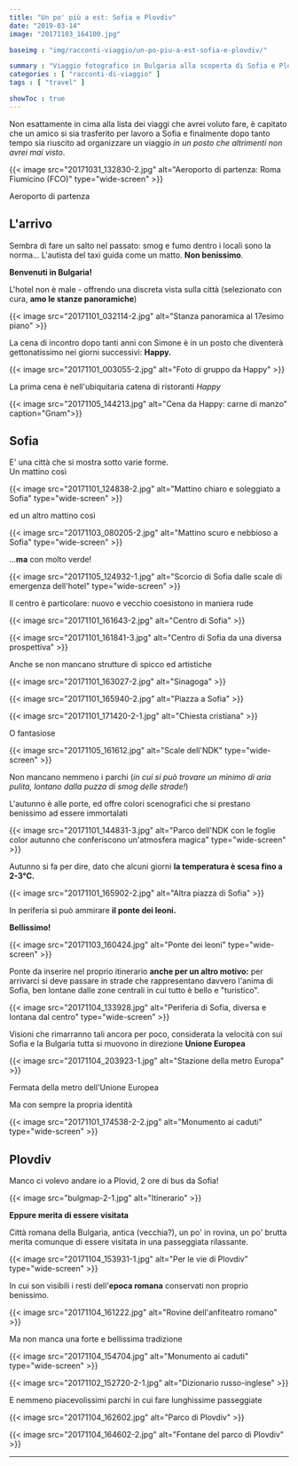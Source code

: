```yaml
---
title: "Un po' più a est: Sofia e Plovdiv"
date: "2019-03-14"
image: "20171103_164100.jpg"

baseimg : "img/racconti-viaggio/un-po-piu-a-est-sofia-e-plovdiv/"

summary : "Viaggio fotografico in Bulgaria alla scoperta di Sofia e Plovdiv. Venite a scoprire con noi  gli angoli nascosti di una città non esattamente turistica!"
categories : [ "racconti-di-viaggio" ]
tags : [ "travel" ]

showToc : true
---
```


Non esattamente in cima alla lista dei viaggi che avrei voluto fare, è capitato che un amico si sia trasferito per lavoro a Sofia e finalmente dopo tanto tempo sia riuscito ad organizzare un viaggio _in un posto che altrimenti non avrei mai visto_.

{{< image src="20171031_132830-2.jpg" alt="Aeroporto di partenza: Roma Fiumicino (FCO)" type="wide-screen" >}}

Aeroporto di partenza

## L'arrivo

Sembra di fare un salto nel passato: smog e fumo dentro i locali sono la norma… L'autista del taxi guida come un matto. **Non benissimo**.

**Benvenuti in Bulgaria!**

L'hotel non è male - offrendo una discreta vista sulla città (selezionato con cura, **amo le stanze panoramiche**)

{{< image src="20171101_032114-2.jpg" alt="Stanza panoramica al 17esimo piano" >}}

La cena di incontro dopo tanti anni con Simone è in un posto che diventerà gettonatissimo nei giorni successivi: **Happy.**

{{< image src="20171101_003055-2.jpg" alt="Foto di gruppo da Happy" >}}

La prima cena è nell'ubiquitaria catena di ristoranti _Happy_

{{< image src="20171105_144213.jpg" alt="Cena da Happy: carne di manzo" caption="Gnam">}}

## Sofia

E' una città che si mostra sotto varie forme.  
Un mattino così

{{< image src="20171101_124838-2.jpg" alt="Mattino chiaro e soleggiato a Sofia" type="wide-screen" >}}

ed un altro mattino così

{{< image src="20171103_080205-2.jpg" alt="Mattino scuro e nebbioso a Sofia" type="wide-screen" >}}

…**ma** con molto verde!

{{< image src="20171105_124932-1.jpg" alt="Scorcio di Sofia dalle scale di emergenza dell'hotel" type="wide-screen" >}}

Il centro è particolare: nuovo e vecchio coesistono in maniera rude

{{< image src="20171101_161643-2.jpg" alt="Centro di Sofia" >}}

{{< image src="20171101_161841-3.jpg" alt="Centro di Sofia da una diversa prospettiva" >}}

Anche se non mancano strutture di spicco ed artistiche

{{< image src="20171101_163027-2.jpg" alt="Sinagoga" >}}

{{< image src="20171101_165940-2.jpg" alt="Piazza a Sofia" >}}

{{< image src="20171101_171420-2-1.jpg" alt="Chiesta cristiana" >}}

O fantasiose

{{< image src="20171105_161612.jpg" alt="Scale dell'NDK" type="wide-screen" >}}

Non mancano nemmeno i parchi (_in cui si può trovare un minimo di aria pulita, lontano dalla puzza di smog delle strade!_)

L'autunno è alle porte, ed offre colori scenografici che si prestano benissimo ad essere immortalati

{{< image src="20171101_144831-3.jpg" alt="Parco dell'NDK con le foglie color autunno che conferiscono un'atmosfera magica" type="wide-screen" >}}

Autunno si fa per dire, dato che alcuni giorni **la temperatura è scesa fino a 2-3°C.**

{{< image src="20171101_165902-2.jpg" alt="Altra piazza di Sofia" >}}

In periferia si può ammirare **il ponte dei leoni.**

**Bellissimo!**

{{< image src="20171103_160424.jpg" alt="Ponte dei leoni" type="wide-screen" >}}

Ponte da inserire nel proprio itinerario **anche per un altro motivo:** per arrivarci si deve passare in strade che rappresentano davvero l'anima di Sofia, ben lontane dalle zone centrali in cui tutto è bello e "turistico".

{{< image src="20171104_133928.jpg" alt="Periferia di Sofia, diversa e lontana dal centro" type="wide-screen" >}}

Visioni che rimarranno tali ancora per poco, considerata la velocità con sui Sofia e la Bulgaria tutta si muovono in direzione **Unione Europea**

{{< image src="20171104_203923-1.jpg" alt="Stazione della metro Europa" >}}

Fermata della metro dell'Unione Europea

Ma con sempre la propria identità

{{< image src="20171101_174538-2-2.jpg" alt="Monumento ai caduti" type="wide-screen" >}}

## Plovdiv

Manco ci volevo andare io a Plovid, 2 ore di bus da Sofia!

{{< image src="bulgmap-2-1.jpg" alt="Itinerario" >}}

**Eppure merita di essere visitata**

Città romana della Bulgaria, antica (vecchia?), un po' in rovina, un po' brutta merita comunque di essere visitata in una passeggiata rilassante.

{{< image src="20171104_153931-1.jpg" alt="Per le vie di Plovdiv" type="wide-screen" >}}

In cui son visibili i resti dell'**epoca romana** conservati non proprio benissimo.

{{< image src="20171104_161222.jpg" alt="Rovine dell'anfiteatro romano" >}}

Ma non manca una forte e bellissima tradizione

{{< image src="20171104_154704.jpg" alt="Monumento ai caduti" type="wide-screen" >}}

{{< image src="20171102_152720-2-1.jpg" alt="Dizionario russo-inglese" >}}

E nemmeno piacevolissimi parchi in cui fare lunghissime passeggiate

{{< image src="20171104_162602.jpg" alt="Parco di Plovdiv" >}}

{{< image src="20171104_164602-2.jpg" alt="Fontane del parco di Plovdiv" >}}

* * *

